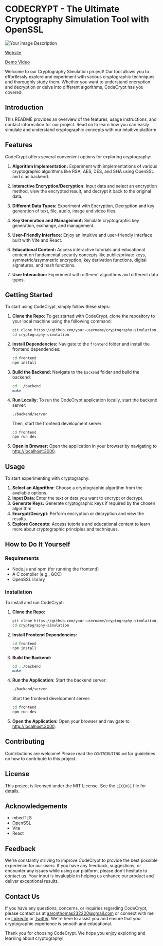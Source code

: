 
# CODECRYPT - The Ultimate Cryptography Simulation Tool with OpenSSL

![Your Image Description](https://drive.google.com/uc?id=1AaUX_aB_QV9QRvU1AmK5MdY_JN6qU-ST)

[Website](https://codecrypt-b591f.web.app/) 

[Demo Video]()

Welcome to our Cryptography Simulation project! Our tool allows you to effortlessly explore and experiment with various cryptographic techniques and thoroughly study them. Whether you want to understand encryption and decryption or delve into different algorithms, CodeCrypt has you covered.

## Introduction

This README provides an overview of the features, usage instructions, and contact information for our project. Read on to learn how you can easily simulate and understand cryptographic concepts with our intuitive platform.

## Features

CodeCrypt offers several convenient options for exploring cryptography:

1. **Algorithm Implementation:** Experiment with implementations of various cryptographic algorithms like RSA, AES, DES, and SHA using OpenSSL and c as backend.

2. **Interactive Encryption/Decryption:** Input data and select an encryption method, view the encrypted result, and decrypt it back to the original data.

3. **Different Data Types:** Experiment with Encryption, Decryption and key generation of text, file, audio, image and video files.
   
4. **Key Generation and Management:** Simulate cryptographic key generation, exchange, and management.
   
5. **User-Friendly Interface:** Enjoy an intuitive and user-friendly interface built with Vite and React.
   
6. **Educational Content:** Access interactive tutorials and educational content on fundamental security concepts like public/private keys, symmetric/asymmetric encryption, key derivation functions, digital signatures, and hash functions.

7. **User Interaction:** Experiment with different algorithms and different data types.

## Getting Started

To start using CodeCrypt, simply follow these steps:

1. **Clone the Repo:**
   To get started with CodeCrypt, clone the repository to your local machine using the following command:
   ```bash
   git clone https://github.com/your-username/cryptography-simulation.git
   cd cryptography-simulation
   ```

2. **Install Dependencies:**
   Navigate to the `frontend` folder and install the frontend dependencies:
   ```bash
   cd frontend
   npm install
   ```

3. **Build the Backend:**
   Navigate to the `backend` folder and build the backend:
   ```bash
   cd ../backend
   make
   ```

4. **Run Locally:**
   To run the CodeCrypt application locally, start the backend server:
   ```bash
   ./backend/server
   ```
   Then, start the frontend development server:
   ```bash
   cd frontend
   npm run dev
   ```

5. **Open in Browser:**
   Open the application in your browser by navigating to [http://localhost:3000](http://localhost:3000).

## Usage

To start experimenting with cryptography:

1. **Select an Algorithm:** Choose a cryptographic algorithm from the available options.
2. **Input Data:** Enter the text or data you want to encrypt or decrypt.
3. **Generate Keys:** Generate cryptographic keys if required by the chosen algorithm.
4. **Encrypt/Decrypt:** Perform encryption or decryption and view the results.
5. **Explore Concepts:** Access tutorials and educational content to learn more about cryptographic principles and techniques.

## How to Do It Yourself

### Requirements

- Node.js and npm (for running the frontend)
- A C compiler (e.g., GCC)
- OpenSSL library

### Installation

To install and run CodeCrypt:

1. **Clone the Repo:**
   ```bash
   git clone https://github.com/your-username/cryptography-simulation.git
   cd cryptography-simulation
   ```

2. **Install Frontend Dependencies:**
   ```bash
   cd frontend
   npm install
   ```

3. **Build the Backend:**
   ```bash
   cd ../backend
   make
   ```

4. **Run the Application:**
   Start the backend server:
   ```bash
   ./backend/server
   ```
   Start the frontend development server:
   ```bash
   cd frontend
   npm run dev
   ```

5. **Open the Application:**
   Open your browser and navigate to [http://localhost:3000](http://localhost:3000).

## Contributing

Contributions are welcome! Please read the `CONTRIBUTING.md` for guidelines on how to contribute to this project.

## License

This project is licensed under the MIT License. See the `LICENSE` file for details.

## Acknowledgements

- mbedTLS
- OpenSSL
- Vite
- React

## Feedback

We're constantly striving to improve CodeCrypt to provide the best possible experience for our users. If you have any feedback, suggestions, or encounter any issues while using our platform, please don't hesitate to contact us. Your input is invaluable in helping us enhance our product and deliver exceptional results.

## Contact Us

If you have any questions, concerns, or inquiries regarding CodeCrypt, please contact us at [aaronthomas232200@gmail.com](mailto:aaronthomas232200@gmail.com) or connect with me on [LinkedIn](https://www.linkedin.com/in/aaron-thomas-blessen-390200214/) or [Twitter](https://twitter.com/aaron_blessen). We're here to assist you and ensure that your cryptographic experience is smooth and educational.

Thank you for choosing CodeCrypt. We hope you enjoy exploring and learning about cryptography!
